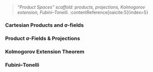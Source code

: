 > _“Product Spaces” scaffold: products, projections, Kolmogorov extension, Fubini–Tonelli._ :contentReference[oaicite:5]{index=5}

### Cartesian Products and σ-fields
### Product σ-Fields & Projections
### Kolmogorov Extension Theorem
### Fubini–Tonelli
